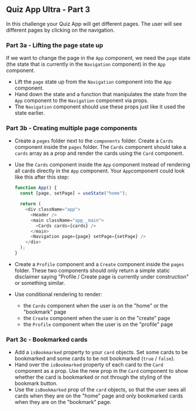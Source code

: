 ## Quiz App Ultra - Part 3

In this challenge your Quiz App will get different pages. The user will see different pages by clicking on the navigation.

### Part 3a - Lifting the page state up

If we want to change the page in the `App` component, we need the `page` state (the state that is currently in the `Navigation` component) in the `App` component.

- Lift the `page` state up from the `Navigation` component into the `App` component.
- Hand down the state and a function that manipulates the state from the `App` component to the `Navigation` component via props.
- The `Navigation` component should use these props just like it used the state earlier.

### Part 3b - Creating multiple page components

- Create a `pages` folder next to the `components` folder. Create a `Cards` component inside the `pages` folder. The `Cards` component should take a `cards` array as a prop and render the cards using the `Card` component.
- Use the `Cards` component inside the `App` component instead of rendering all cards directly in the `App` component. Your `App`component could look like this after this step:

  ```js
  function App() {
    const [page, setPage] = useState("home");

    return (
      <div className="app">
        <Header />
        <main className="app__main">
          <Cards cards={cards} />
        </main>
        <Navigation page={page} setPage={setPage} />
      </div>
    );
  }
  ```

- Create a `Profile` component and a `Create` component inside the `pages` folder. These two components should only return a simple static disclaimer saying "Profile / Create page is currently under construction" or something similar.
- Use conditional rendering to render:
  - the `Cards` component when the user is on the "home" or the "bookmark" page
  - the `Create` component when the user is on the "create" page
  - the `Profile` component when the user is on the "profile" page

### Part 3c - Bookmarked cards

- Add a `isBookmarked` property to your `card` objects. Set some cards to be bookmarked and some cards to be not bookmarked (`true` / `false`).
- Hand over the `isBookmarked` property of each card to the `Card` component as a prop. Use the new prop in the `Card` component to show whether the card is bookmarked or not through the styling of the bookmark button.
- Use the `isBookmarked` prop of the `card` objects, so that the user sees all cards when they are on the "home" page and only bookmarked cards when they are on the "bookmark" page.
